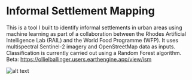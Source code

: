 # Informal Settlement Mapping
This is a tool I built to identify informal settlements in urban areas using machine learning as part of a collaboration between the Rhodes Artificial Intelligence Lab (RAIL) and the World Food Programme (WFP). It uses multispectral Sentinel-2 imagery and OpenStreetMap data as inputs. Classification is currently carried out using a Random Forest algorithm. Beta: https://ollielballinger.users.earthengine.app/view/ism

![alt text](https://drive.google.com/file/d/1sgM0eanQEufDRhWDHZmlLWG047J-Xk17/view?usp=sharing)
